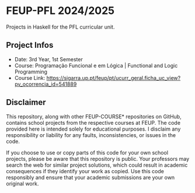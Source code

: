 # FEUP-PFL 2024/2025
Projects in Haskell for the PFL curricular unit.
## Project Infos
- Date: 3rd Year, 1st Semester
- Course: Programação Funcional e em Lógica | Functional and Logic Programming
- Course Link: https://sigarra.up.pt/feup/pt/ucurr_geral.ficha_uc_view?pv_ocorrencia_id=541889
## Disclaimer
This repository, along with other FEUP-COURSE* repositories on GitHub, contains school projects from the respective courses at FEUP. The code provided here is intended solely for educational purposes. I disclaim any responsibility or liability for any faults, inconsistencies, or issues in the code.

If you choose to use or copy parts of this code for your own school projects, please be aware that this repository is public. Your professors may search the web for similar project solutions, which could result in academic consequences if they identify your work as copied. Use this code responsibly and ensure that your academic submissions are your own original work.

